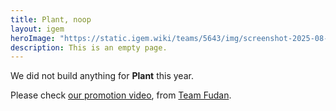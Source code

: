```yaml
---
title: Plant, noop
layout: igem
heroImage: "https://static.igem.wiki/teams/5643/img/screenshot-2025-08-06-at-21-23-43.webp"
description: This is an empty page.
---
```

<!-- NO SIDEBAR ON THIS PAGE -->

We did not build anything for **Plant** this year.

Please check [our promotion video](https://video.igem.org/w/nri1zca7eHRFtGVEZWxfqe), from [Team Fudan](https://2025.igem.wiki/fudan/).
